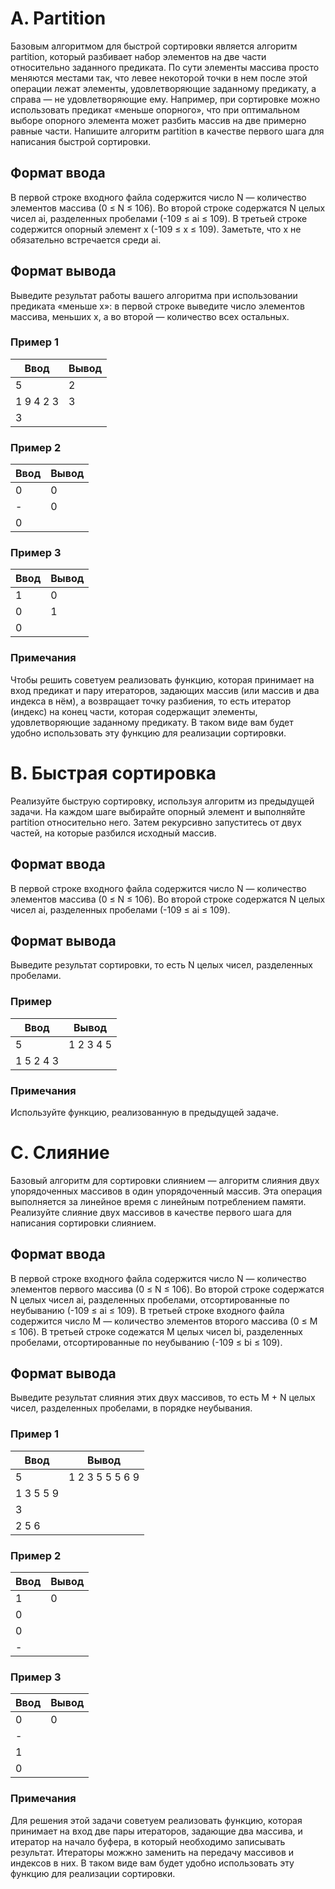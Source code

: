 # A. Partition


Базовым алгоритмом для быстрой сортировки является алгоритм partition, который разбивает набор элементов на две части относительно заданного предиката.
По сути элементы массива просто меняются местами так, что левее некоторой точки в нем после этой операции лежат элементы, удовлетворяющие заданному предикату, а справа — не удовлетворяющие ему.
Например, при сортировке можно использовать предикат «меньше опорного», что при оптимальном выборе опорного элемента может разбить массив на две примерно равные части.
Напишите алгоритм partition в качестве первого шага для написания быстрой сортировки.
## Формат ввода

В первой строке входного файла содержится число N — количество элементов массива (0 ≤ N ≤ 106).
Во второй строке содержатся N целых чисел ai, разделенных пробелами (-109 ≤ ai ≤ 109).
В третьей строке содержится опорный элемент x (-109 ≤ x ≤ 109).
Заметьте, что x не обязательно встречается среди ai.
## Формат вывода

Выведите результат работы вашего алгоритма при использовании предиката «меньше x»: в первой строке выведите число элементов массива, меньших x, а во второй — количество всех остальных.

### Пример 1
| Ввод      | 	Вывод |
|-----------|--------|
| 5         | 2      |
| 1 9 4 2 3 | 3      |
| 3         |        |

### Пример 2

| Ввод | 	Вывод |
|------|--------|
| 0    | 0      |
| -    | 0      |
| 0    |        |

### Пример 3

| Ввод | 	Вывод |
|------|--------|
| 1    | 0      |
| 0    | 1      |
| 0    |        |

### Примечания

Чтобы решить советуем реализовать функцию, которая принимает на вход предикат и пару итераторов, задающих массив (или массив и два индекса в нём), а возвращает точку разбиения, то есть итератор (индекс) на конец части, которая содержащит элементы, удовлетворяющие заданному предикату.
В таком виде вам будет удобно использовать эту функцию для реализации сортировки.

# B. Быстрая сортировка


Реализуйте быструю сортировку, используя алгоритм из предыдущей задачи.
На каждом шаге выбирайте опорный элемент и выполняйте partition относительно него. Затем рекурсивно запуститесь от двух частей, на которые разбился исходный массив.
## Формат ввода

В первой строке входного файла содержится число N — количество элементов массива (0 ≤ N ≤ 106).
Во второй строке содержатся N целых чисел ai, разделенных пробелами (-109 ≤ ai ≤ 109).
## Формат вывода

Выведите результат сортировки, то есть N целых чисел, разделенных пробелами.
### Пример 

| Ввод	     | Вывод     |
|-----------|-----------|
| 5         | 1 2 3 4 5 |
| 1 5 2 4 3 |           |

### Примечания

Используйте функцию, реализованную в предыдущей задаче.
# C. Слияние

Базовый алгоритм для сортировки слиянием — алгоритм слияния двух упорядоченных массивов в один упорядоченный массив. Эта операция выполняется за линейное время с линейным потреблением памяти. Реализуйте слияние двух массивов в качестве первого шага для написания сортировки слиянием.
## Формат ввода

В первой строке входного файла содержится число N — количество элементов первого массива (0 ≤ N ≤ 106).
Во второй строке содержатся N целых чисел ai, разделенных пробелами, отсортированные по неубыванию (-109 ≤ ai ≤ 109).
В третьей строке входного файла содержится число M — количество элементов второго массива (0 ≤ M ≤ 106).
В третьей строке содежатся M целых чисел bi, разделенных пробелами, отсортированные по неубыванию (-109 ≤ bi ≤ 109).
## Формат вывода

Выведите результат слияния этих двух массивов, то есть M + N целых чисел, разделенных пробелами, в порядке неубывания.
### Пример 1

| Ввод	     | Вывод           |
|-----------|-----------------|
| 5         | 1 2 3 5 5 5 6 9 |
| 1 3 5 5 9 |                 |
| 3         |                 |
| 2 5 6     |                 |

### Пример 2

| Ввод	 | Вывод |
|-------|-------|
| 1     | 0     |
| 0     |       |
| 0     |       |
| -     |       |

### Пример 3

| Ввод	 | Вывод |
|-------|-------|
| 0     | 0     |
| -     |       |
| 1     |       |
| 0     |       |

### Примечания

Для решения этой задачи советуем реализовать функцию, которая принимает на вход две пары итераторов, задающие два массива, и итератор на начало буфера, в который необходимо записывать результат. Итераторы можжно заменить на передачу массивов и индексов в них. В таком виде вам будет удобно использовать эту функцию для реализации сортировки.
